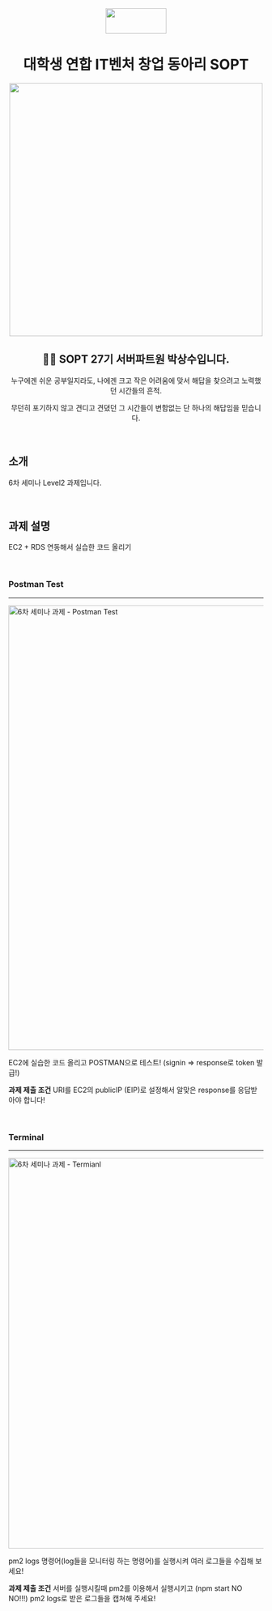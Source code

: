 <div align="center">

  <img height="50" width="120" src="https://user-images.githubusercontent.com/59385491/99065767-39ab4500-25eb-11eb-9490-9d2a4202dd96.png">

  # 대학생 연합 IT벤처 창업 동아리 SOPT

  <img height="500" width="500" src="https://user-images.githubusercontent.com/59385491/99067842-bb50a200-25ee-11eb-9252-4a4ae3644e8d.png">

  <h2> 👨‍💻 SOPT 27기 서버파트원 박상수입니다. </h2>

<p>누구에겐 쉬운 공부일지라도, 나에겐 크고 작은 어려움에 맞서 해답을 찾으려고 노력했던 시간들의 흔적.</p>
<p>무던히 포기하지 않고 견디고 견뎠던 그 시간들이 변함없는 단 하나의 해답임을 믿습니다.</p>

</div>

<br>

## 소개

6차 세미나 Level2 과제입니다. 

<br>

## 과제 설명

EC2 + RDS 연동해서 실습한 코드 올리기

<br>

### Postman Test

---

<img width="879" alt="6차 세미나 과제 - Postman Test" src="https://user-images.githubusercontent.com/59385491/100730790-dbb19680-340d-11eb-9d59-c6e3c2717a42.png">

EC2에 실습한 코드 올리고 POSTMAN으로 테스트! (signin => response로 token 발급!)

**과제 제출 조건** URI를 EC2의 publicIP (EIP)로 설정해서 알맞은 response를 응답받아야 합니다!

<br>

### Terminal

---

<img width="772" alt="6차 세미나 과제 - Termianl" src="https://user-images.githubusercontent.com/59385491/100730806-e3713b00-340d-11eb-801e-4a5e5e6abe46.png">

pm2 logs 명령어(log들을 모니터링 하는 명령어)를 실행시켜 여러 로그들을 수집해 보세요!

**과제 제출 조건** 서버를 실행시킬때 pm2를 이용해서 실행시키고 (npm start NO NO!!!) pm2 logs로 받은 로그들을 캡쳐해 주세요!

<br>